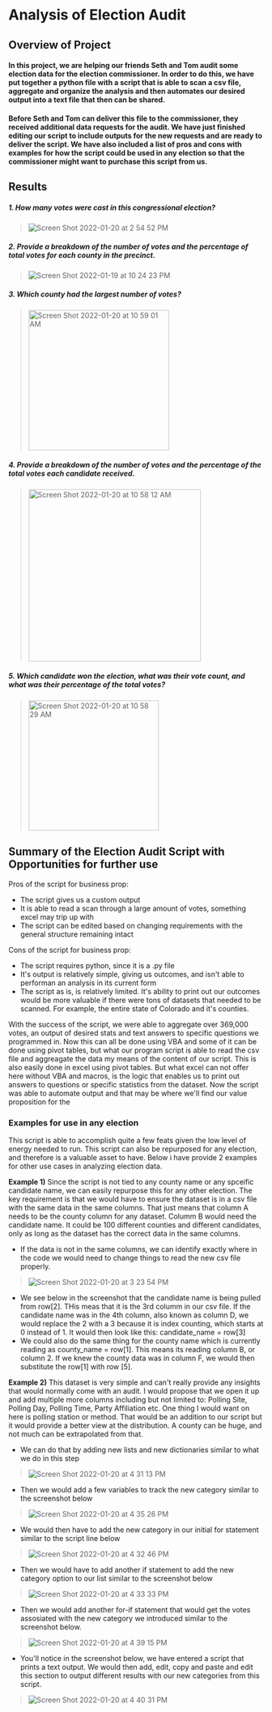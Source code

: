 # **Analysis of Election Audit**

## **Overview of Project**

#### In this project, we are helping our friends Seth and Tom audit some election data for the election commissioner. In order to do this, we have put together a python file with a script that is able to scan a csv file, aggregate and organize the analysis and then automates our desired output into a text file that then can be shared.
#### Before Seth and Tom can deliver this file to the commissioner, they received additional data requests for the audit. We have just finished editing our script to include outputs for the new requests and are ready to deliver the script. We have also included a list of pros and cons with examples for how the script could be used in any election so that the commissioner might want to purchase this script from us.

## **Results**

##### 1. How many votes were cast in this congressional election?
> ![Screen Shot 2022-01-20 at 2 54 52 PM](https://user-images.githubusercontent.com/95602006/150420707-309a2305-ba19-458a-94a6-e40d48daeb02.png)
##### 2. Provide a breakdown of the number of votes and the percentage of total votes for each county in the precinct.
> ![Screen Shot 2022-01-19 at 10 24 23 PM](https://user-images.githubusercontent.com/95602006/150273161-f6f563e6-e0f7-4ef7-b7b7-99ade7154ad8.png)
##### 3. Which county had the largest number of votes?
> <img width="277" alt="Screen Shot 2022-01-20 at 10 59 01 AM" src="https://user-images.githubusercontent.com/95602006/150385809-05bae2ad-5dcc-4bcd-953a-c655bcba453e.png">
##### 4. Provide a breakdown of the number of votes and the percentage of the total votes each candidate received.
> <img width="340" alt="Screen Shot 2022-01-20 at 10 58 12 AM" src="https://user-images.githubusercontent.com/95602006/150385680-38d3cda4-2049-4961-80ed-eef086cc2ad0.png">
##### 5. Which candidate won the election, what was their vote count, and what was their percentage of the total votes?
> <img width="257" alt="Screen Shot 2022-01-20 at 10 58 29 AM" src="https://user-images.githubusercontent.com/95602006/150385724-ce842b9d-1e4e-41be-ab1c-e90fde935526.png">


## **Summary of the Election Audit Script with Opportunities for further use**

Pros of the script for business prop:
* The script gives us a custom output 
* It is able to read a scan through a large amount of votes, something excel may trip up with
* The script can be edited based on changing requirements with the general structure remaining intact

Cons of the script for business prop:
* The script requires python, since it is a .py file
* It's output is relatively simple, giving us outcomes, and isn't able to performan an analysis in its current form
* The script as is, is relatively limited. It's ability to print out our outcomes would be more valuable if there were tons of datasets that needed to be scanned. For example, the entire state of Colorado and it's counties.

With the success of the script, we were able to aggregate over 369,000 votes, an output of desired stats and text answers to specific questions we programmed in. Now this can all be done using VBA and some of it can be done using pivot tables, but what our program script is able to read the csv file and aggreagate the data my means of the content of our script. This is also easily done in excel using pivot tables. But what excel can not offer here without VBA and macros, is the logic that enables us to print out answers to questions or specific statistics from the dataset. Now the script was able to automate output and that may be where we'll find our value proposition for the

### Examples for use in any election
This script is able to accomplish quite a few feats given the low level of energy needed to run. This script can also be repurposed for any election, and therefore is a valuable asset to have. Below i have provide 2 examples for other use cases in analyzing election data.

**Example 1)** Since the script is not tied to any county name or any spceific candidate name, we can easily repurpose this for any other election. The key requirement is that we would have to ensure the dataset is in a csv file with the same data in the same columns. That just means that column A needs to be the county column for any dataset. Columm B would need the candidate name. It could be 100 different counties and different candidates, only as long as the dataset has the correct data in the same columns.
  * If the data is not in the same columns, we can identify exactly where in the code we would need to change things to read the new csv file properly. 
> ![Screen Shot 2022-01-20 at 3 23 54 PM](https://user-images.githubusercontent.com/95602006/150424345-6e7383a4-3681-481e-9d7e-7d92c6fa7de9.png)
  * We see below in the screenshot that the candidate name is being pulled from row[2]. THis meas that it is the 3rd columm in our csv file. If the candidate name was in the 4th column, also known as column D, we would replace the 2 with a 3 because it is index counting, which starts at 0 instead of 1. It would then look like this: candidate_name = row[3]
  * We could also do the same thing for the county name which is currently reading as county_name = row[1]. This means its reading column B, or column 2. If we knew the county data was in column F, we would then substitute the row[1] with row [5].
  

**Example 2)** This dataset is very simple and can't really provide any insights that would normally come with an audit. I would propose that we open it up and add multiple more columns including but not limited to: Polling Site, Polling Day, Polling Time, Party Affiliation etc. One thing I would want on here is polling station or method. That would be an addition to our script but it would provide a better view at the distribution. A county can be huge, and not much can be extrapolated from that.
  * We can do that by adding new lists and new dictionaries similar to what we do in this step
> ![Screen Shot 2022-01-20 at 4 31 13 PM](https://user-images.githubusercontent.com/95602006/150432591-5c1ecc71-32d9-4fc6-b008-3cde2ac032e0.png)
  * Then we would add a few variables to track the new category similar to the screenshot below
> ![Screen Shot 2022-01-20 at 4 35 26 PM](https://user-images.githubusercontent.com/95602006/150433025-93f530e9-46f4-4e21-bb10-92de5fd7cd8e.png)
  * We would then have to add the new category in our initial for statement similar to the script line below 
> ![Screen Shot 2022-01-20 at 4 32 46 PM](https://user-images.githubusercontent.com/95602006/150432744-ec0c0d97-434d-4e10-a782-08203938d290.png)
  * Then we would have to add another if statement to add the new category option to our list similar to the screenshot below
> ![Screen Shot 2022-01-20 at 4 33 33 PM](https://user-images.githubusercontent.com/95602006/150432822-2a548934-6f93-4675-a74e-6109e860f07e.png)
  * Then we would add another for-if statement that would get the votes assosiated with the new category we introduced similar to the screenshot below.
> ![Screen Shot 2022-01-20 at 4 39 15 PM](https://user-images.githubusercontent.com/95602006/150433428-22b886bb-07f9-42f2-9c23-5c988abe0c31.png)
  * You'll notice in the screenshot below, we have entered a script that prints a text output. We would then add, edit, copy and paste and edit this section to output different results with our new categories from this script.
> ![Screen Shot 2022-01-20 at 4 40 31 PM](https://user-images.githubusercontent.com/95602006/150433579-d521be83-ebcf-46b7-8790-8f1a95050ad4.png)


